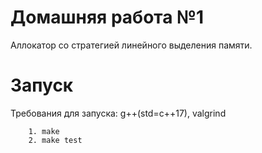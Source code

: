 # Домашняя работа №1
Аллокатор со стратегией линейного выделения памяти.

# Запуск 
Требования для запуска: g++(std=c++17), valgrind
```
    1. make
    2. make test
```
